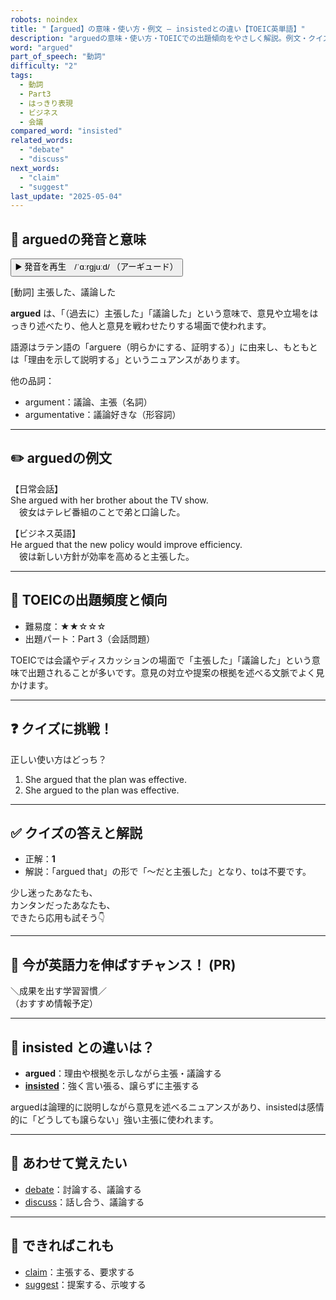 ```yaml
---
robots: noindex
title: "【argued】の意味・使い方・例文 ― insistedとの違い【TOEIC英単語】"
description: "arguedの意味・使い方・TOEICでの出題傾向をやさしく解説。例文・クイズ付きでinsistedとの違いもわかりやすく学べます。"
word: "argued"
part_of_speech: "動詞"
difficulty: "2"
tags:
  - 動詞
  - Part3
  - はっきり表現
  - ビジネス
  - 会議
compared_word: "insisted"
related_words:
  - "debate"
  - "discuss"
next_words:
  - "claim"
  - "suggest"
last_update: "2025-05-04"
---
```


## 🔰 arguedの発音と意味

<button class="play-audio" onclick="playTTS('argued')">
  <span class="play-audio-main">
    ▶️ 発音を再生　/ˈɑːrɡjuːd/
  </span>
  <span class="play-audio-sub">
    （アーギュード）
  </span>
</button>

[動詞] 主張した、議論した

**argued** は、「（過去に）主張した」「議論した」という意味で、意見や立場をはっきり述べたり、他人と意見を戦わせたりする場面で使われます。

語源はラテン語の「arguere（明らかにする、証明する）」に由来し、もともとは「理由を示して説明する」というニュアンスがあります。

他の品詞：  
- argument：議論、主張（名詞）
- argumentative：議論好きな（形容詞）

---

## ✏️ arguedの例文

【日常会話】  
She argued with her brother about the TV show.  
　彼女はテレビ番組のことで弟と口論した。

【ビジネス英語】  
He argued that the new policy would improve efficiency.  
　彼は新しい方針が効率を高めると主張した。

---

## 🎯 TOEICの出題頻度と傾向

- 難易度：★★☆☆☆
- 出題パート：Part 3（会話問題）

TOEICでは会議やディスカッションの場面で「主張した」「議論した」という意味で出題されることが多いです。意見の対立や提案の根拠を述べる文脈でよく見かけます。

---

## ❓ クイズに挑戦！

正しい使い方はどっち？

1. She argued that the plan was effective.  
2. She argued to the plan was effective.

---

## ✅ クイズの答えと解説

- 正解：**1**
- 解説：「argued that」の形で「～だと主張した」となり、toは不要です。

少し迷ったあなたも、  
カンタンだったあなたも、  
できたら応用も試そう👇️

---

## 🚀 今が英語力を伸ばすチャンス！ (PR)

<div class="info-center">
＼成果を出す学習習慣／<br>  
（おすすめ情報予定）
</div>

---

## 🤔  insisted との違いは？

- **argued**：理由や根拠を示しながら主張・議論する
- **[insisted](/insisted)**：強く言い張る、譲らずに主張する

arguedは論理的に説明しながら意見を述べるニュアンスがあり、insistedは感情的に「どうしても譲らない」強い主張に使われます。

---

## 🧩 あわせて覚えたい

- [debate](/debate)：討論する、議論する
- [discuss](/discuss)：話し合う、議論する

---

## 📖 できればこれも

- [claim](/claim)：主張する、要求する
- [suggest](/suggest)：提案する、示唆する

<!-- cvid: aid44_bid26 -->

